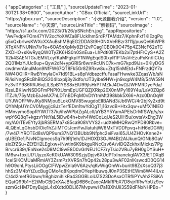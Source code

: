 {
  "appCategories" : [
    "工具"
  ],
  "sourceUpdateTime" : "2023-01-30T21:38+0800",
  "sourceAuthor" : "GBox Official",
  "sourceLinkUrl" : "https:\/\/gbox.run",
  "sourceDescription" : "小天源自我介绍",
  "version" : "1.0",
  "sourceName" : "小天源",
  "sourceLinkTitle" : "解锁码",
  "sourceImage" : "https:\/\/s1.ax1x.com\/2023\/01\/26\/pSNchEn.jpg",
  "appRepositories" : "AwFvdpVFOm47YIV2ocYoXWZa8FUcklhmSrdP\/TAMdz7\/KphnFxf1KlEzgPqg5xQxbrlwsKWXcXXAuBshMBqEG2DDASt9H0NXVeRBzr3f11j\/pusQe66WP8XTqXNFNUNin7ivTe+6OA5nXpMy8ZH2vPCag1CBOk0O475p4Z3NcF62eTCZXDHO+sKwRyqQW0TyZK6HS0n0SnEua+LhPdti0lI7EKb2xi7ptHFrCyS+A2Z1l2k4SAENTGrJEMVLcyfKaMFgkplY1NWgEqdS0lxyR1PTAsVrEzuPxKn\/IlCUq2Q01MzYJUc6up+Qyw2dN+ypGRISr6wrnRcUNC7k+mG7kpd9lJs+0KIyDG5cwdmvrAinulMon9NfFW67QT8Fk5Gr8Z9Rxw8u+Ztq15nMEtd+FNFrzdQY7aNW4OOliR+RwBYmylaCv7fd91BL+s8plVdbszcffuFasaFHwwke3ZqasWb\/sNRl\/isiNngSRcBhBlQS204Ibxplj3y2idfo\/rJT3yibe9HW+jn9xqpW4M8\/54W59NFz3vI1Y9S6RRJ6vjLlLSpB1YSS8xElU99jlsHrPTMZkJ4DwD\/JWFMRDyePda\/RzeLBKIwrNSDGFmPNPKtUxmEpUGFQZjXRkp20X0nMPy169Y4u\/LaV0ZQp6ITZJh\/75yMzbEaJeAX7hLDTnBDFqM0vDtYtmMt398kbk5X66+Azc0DnOqWUYJWOFFWvJKy8NMjou5LokOMV85wugdoEIIBANd3\/Jb6WC\/4r2bjKy2xd9tQYhMpUYnCV0Myg\/jc8JzTerfEDm1twYdOgT1j16zvdB+Htx3qw+uMfX1NIEOHMnvymoSopRYWtTf37iu\/ihsWPbtZgALcll\/aYB3Y5YamAPElsDrMfSWp\/y\/sxwpY6Q8qT+kgzvYNtYaL5iDw84h+bvh4WdCqLqUeS2UlH5u\/xwtaVxEhg3Wmy\/A0rTEvEYty3jbRSERMa7x85ca908VVYS2+udXeMHQRwQYPD80Rbve+4LQEnLqGhsbDIOie1hZJiMTCtJcmYwJlatuhjW\/6MxTVDDFpvq+hiH6eDGWtj\/7w4i7lYROTEd8sVQP9um37NQ13BUbb9Nfphc2eiFvaI65JU4ZHOvKnne2+qUBEOe1jPJvNClgmecsSq7h9Rj1eh\/lDJHOXD3OJW4Bt2AIJkunQ\/GNb8GaVsixZfZSu+ZEfEH2LEglxw+iNwtin6K9bkguRNcCsv6A\/vIDQZckhxiMickz\/7PgBrvcr639\/\/EnNxe2sD8MCI9wE8D0vGrNEU1CFZryTsio2VRu7yBH0gDYSuH+IM6w+fpxjUI7UjyzoXcK0kUAW309SzjyDpjv6XUdPTxlnanekglAVX3\/ETDXqB1ceISiKCMUaMRmiAY3ZsmPzXVRSn7hQp42u28pu3wAF02nlKswcdD0QG14h9O9ohLPtysLiiOOgClFiVpwZnIa9V6Azv\/qKvWigOmW+burit98ZsXsoQ37j3hhSz3M4bYtZucBugCMx4q8KpqdmOYepHbuwqJI0nP3SEtHEWm8W44iLvzC\/4d2mefRGbwv\/hBghiznihikRa43GGBLoiUZS23DoAsxOTRfliPYvAh2FSiKAEQatQ99b1+E2tMbCBjQxXAJBfagD6B6eZaqcAMkRPbX7D8vjrRRwYpUz9evszmGcHM7DnyBujpL4xiXdtdODLl67MvpwwH7a1BXhUii3S59dFNxNHPBo="
}
